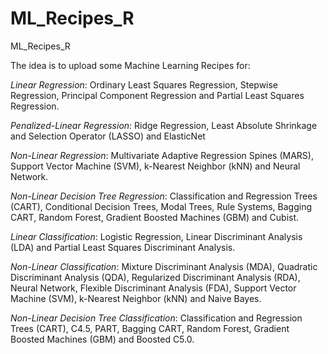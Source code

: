 # ML_Recipes_R
ML_Recipes_R

The idea is to upload some Machine Learning Recipes for:

*Linear Regression*: 
Ordinary Least Squares Regression, Stepwise Regression, Principal Component Regression and Partial Least Squares Regression.

*Penalized-Linear Regression*: Ridge Regression, Least Absolute Shrinkage and Selection Operator (LASSO) and ElasticNet

*Non-Linear Regression*: Multivariate Adaptive Regression Spines (MARS), Support Vector Machine (SVM), k-Nearest Neighbor (kNN) and Neural Network.

*Non-Linear Decision Tree Regression*: Classification and Regression Trees (CART), Conditional Decision Trees, Modal Trees, Rule Systems, Bagging CART, Random Forest, Gradient Boosted Machines (GBM) and Cubist.

*Linear Classification*: Logistic Regression, Linear Discriminant Analysis (LDA) and Partial Least Squares Discriminant Analysis.

*Non-Linear Classification*: Mixture Discriminant Analysis (MDA), Quadratic Discriminant Analysis (QDA), Regularized Discriminant Analysis (RDA), Neural Network, Flexible Discriminant Analysis (FDA), Support Vector Machine (SVM), k-Nearest Neighbor (kNN) and Naive Bayes.

*Non-Linear Decision Tree Classification*: Classification and Regression Trees (CART), C4.5, PART, Bagging CART, Random Forest, Gradient Boosted Machines (GBM) and Boosted C5.0.

